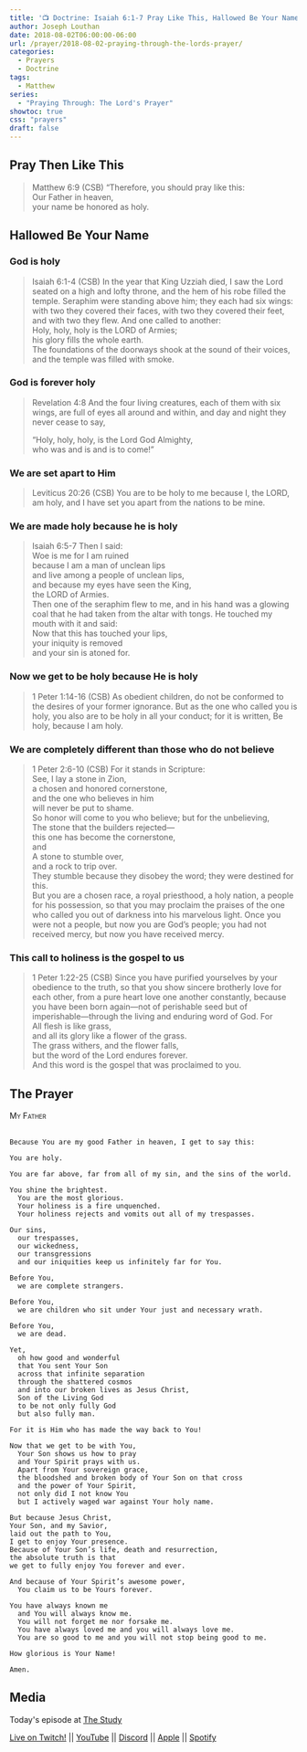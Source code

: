 ```yaml
---
title: '📺 Doctrine: Isaiah 6:1-7 Pray Like This, Hallowed Be Your Name'
author: Joseph Louthan
date: 2018-08-02T06:00:00-06:00
url: /prayer/2018-08-02-praying-through-the-lords-prayer/
categories:
  - Prayers
  - Doctrine
tags:
  - Matthew
series:
  - "Praying Through: The Lord's Prayer"
showtoc: true
css: "prayers"
draft: false
---
```


## Pray Then Like This

>Matthew 6:9 (CSB) “Therefore, you should pray like this:  
>Our Father in heaven,  
>your name be honored as holy.

## Hallowed Be Your Name

### God is holy

>Isaiah 6:1-4 (CSB) In the year that King Uzziah died, I saw the Lord seated on a high and lofty throne, and the hem of his robe filled the temple. Seraphim were standing above him; they each had six wings: with two they covered their faces, with two they covered their feet, and with two they flew. And one called to another:  
>Holy, holy, holy is the LORD of Armies;  
>his glory fills the whole earth.  
>The foundations of the doorways shook at the sound of their voices, and the temple was filled with smoke.  

### God is forever holy

>Revelation 4:8 And the four living creatures, each of them with six wings, are full of eyes all around and within, and day and night they never cease to say,
>
>“Holy, holy, holy, is the Lord God Almighty,  
>who was and is and is to come!”

### We are set apart to Him

>Leviticus 20:26 (CSB) You are to be holy to me because I, the LORD, am holy, and I have set you apart from the nations to be mine.

### We are made holy because he is holy

>Isaiah 6:5-7 Then I said:  
>Woe is me for I am ruined  
>because I am a man of unclean lips  
>and live among a people of unclean lips,  
>and because my eyes have seen the King,  
>the LORD of Armies.  
>Then one of the seraphim flew to me, and in his hand was a glowing coal that he had taken from the altar with tongs. He touched my mouth with it and said:  
>Now that this has touched your lips,  
>your iniquity is removed  
>and your sin is atoned for.

### Now we get to be holy because He is holy

>1 Peter 1:14-16 (CSB) As obedient children, do not be conformed to the desires of your former ignorance. But as the one who called you is holy, you also are to be holy in all your conduct; for it is written, Be holy, because I am holy.

### We are completely different than those who do not believe

>1 Peter 2:6-10 (CSB) For it stands in Scripture:  
>See, I lay a stone in Zion,  
>a chosen and honored cornerstone,  
>and the one who believes in him  
>will never be put to shame.  
>So honor will come to you who believe; but for the unbelieving,  
>The stone that the builders rejected—  
>this one has become the cornerstone,  
>and  
>A stone to stumble over,  
>and a rock to trip over.  
>They stumble because they disobey the word; they were destined for this.  
>But you are a chosen race, a royal priesthood, a holy nation, a people for his possession, so that you may proclaim the praises of the one who called you out of darkness into his marvelous light. Once you were not a people, but now you are God’s people; you had not received mercy, but now you have received mercy.

### This call to holiness is the gospel to us

>1 Peter 1:22-25 (CSB) Since you have purified yourselves by your obedience to the truth, so that you show sincere brotherly love for each other, from a pure heart love one another constantly, because you have been born again—not of perishable seed but of imperishable—through the living and enduring word of God. For  
>All flesh is like grass,  
>and all its glory like a flower of the grass.  
>The grass withers, and the flower falls,  
>but the word of the Lord endures forever.  
>And this word is the gospel that was proclaimed to you.

## The Prayer

<div style="font-variant: small-caps;">
My Father
</div>
&nbsp;

```text
Because You are my good Father in heaven, I get to say this:

You are holy.

You are far above, far from all of my sin, and the sins of the world.

You shine the brightest.
  You are the most glorious.
  Your holiness is a fire unquenched. 
  Your holiness rejects and vomits out all of my trespasses.

Our sins,
  our trespasses,
  our wickedness,
  our transgressions
  and our iniquities keep us infinitely far for You.

Before You,
  we are complete strangers.

Before You,
  we are children who sit under Your just and necessary wrath.

Before You,
  we are dead.

Yet,
  oh how good and wonderful 
  that You sent Your Son
  across that infinite separation
  through the shattered cosmos
  and into our broken lives as Jesus Christ,
  Son of the Living God 
  to be not only fully God 
  but also fully man.

For it is Him who has made the way back to You!

Now that we get to be with You,
  Your Son shows us how to pray 
  and Your Spirit prays with us. 
  Apart from Your sovereign grace, 
  the bloodshed and broken body of Your Son on that cross 
  and the power of Your Spirit, 
  not only did I not know You 
  but I actively waged war against Your holy name.

But because Jesus Christ, 
Your Son, and my Savior, 
laid out the path to You, 
I get to enjoy Your presence. 
Because of Your Son’s life, death and resurrection,
the absolute truth is that
we get to fully enjoy You forever and ever.

And because of Your Spirit’s awesome power,
  You claim us to be Yours forever.

You have always known me 
  and You will always know me. 
  You will not forget me nor forsake me. 
  You have always loved me and you will always love me. 
  You are so good to me and you will not stop being good to me.

How glorious is Your Name!

Amen.
```

## Media

Today's episode at [The Study](http://study.theologic.us/podcast/doctrine-revelation-48-pray-like-this-hallowed-be-your-name/)

[Live on Twitch!](http://twitch.theologic.us) || [YouTube](http://youtube.theologic.us) || [Discord](http://discord.theologic.us) || [Apple](https://podcasts.apple.com/us/podcast/the-study/id1557102127) || [Spotify](https://open.spotify.com/show/0Xs5qsNvWePyRqcmtOTPkR)
